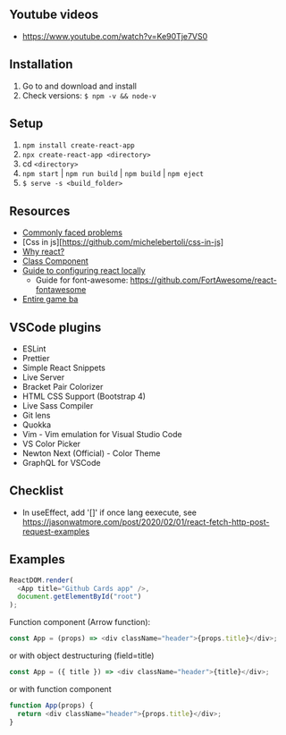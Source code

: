 ## Youtube videos
- https://www.youtube.com/watch?v=Ke90Tje7VS0

## Installation
1. Go to [](https://nodejs.org/en/) and download and install
2. Check versions: `$ npm -v && node-v`

## Setup
1. `npm install create-react-app`
2. `npx create-react-app <directory>`
3. cd `<directory>`
4. `npm start` | `npm run build` | `npm build` | `npm eject`
5. `$ serve -s <build_folder>`

## Resources
- [Commonly faced problems](https://jscomplete.com/learn/react-beyond-basics/react-cfp)
- [Css in js][https://github.com/michelebertoli/css-in-js]
- [Why react?](http://jscomplete.com/why-react)
- [Class Component](https://jscomplete.com/playground/rgs2.7)
- [Guide to configuring react locally](https://jscomplete.com/reactful)
    - Guide for font-awesome: https://github.com/FortAwesome/react-fontawesome
- [Entire game ba](http://github.com/jscomplete/rgs-star-match)

## VSCode plugins
- ESLint
- Prettier
- Simple React Snippets
- Live Server
- Bracket Pair Colorizer
- HTML CSS Support (Bootstrap 4)
- Live Sass Compiler
- Git lens
- Quokka
- Vim - Vim emulation for Visual Studio Code
- VS Color Picker
- Newton Next (Official) - Color Theme
- GraphQL for VSCode


## Checklist
- In useEffect, add '[]' if once lang eexecute, see https://jasonwatmore.com/post/2020/02/01/react-fetch-http-post-request-examples


## Examples

```javascript
ReactDOM.render(
  <App title="Github Cards app" />,
  document.getElementById("root")
);

```

Function component (Arrow function):
```javascript
const App = (props) => <div className="header">{props.title}</div>;
```

or with object destructuring (field=title)

```javascript
const App = ({ title }) => <div className="header">{title}</div>;
```

or with function component

```javascript
function App(props) {
  return <div className="header">{props.title}</div>;
}
```

